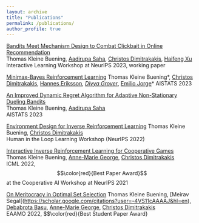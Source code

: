 ```yaml
---
layout: archive
title: "Publications"
permalink: /publications/
author_profile: true
---
```


[Bandits Meet Mechanism Design to Combat Clickbait in Online Recommendation](https://openreview.net/pdf?id=iIhXNqNh1c) <br />
Thomas Kleine Buening, [Aadirupa Saha](https://aadirupa.github.io/), [Christos Dimitrakakis](https://sites.google.com/site/christosdimitrakakis), [Haifeng Xu](https://www.haifeng-xu.com/) <br />
Interactive Learning Workshop at NeurIPS 2023, working paper 

[Minimax-Bayes Reinforcement Learning](https://arxiv.org/pdf/2302.10831.pdf)
Thomas Kleine Buening*, [Christos Dimitrakakis](https://sites.google.com/site/christosdimitrakakis), [Hannes Eriksson](https://scholar.google.se/citations?user=KyX9dfEAAAAJ&hl=en)*, [Divya Grover](https://scholar.google.co.in/citations?user=0Gqji9cAAAAJ&hl=en)*, [Emilio Jorge](https://jorge.se/)*
AISTATS 2023

[An Improved Dynamic Regret Algorithm for Adaptive Non-Stationary Dueling Bandits](https://arxiv.org/abs/2210.14322) <br /> 
Thomas Kleine Buening, [Aadirupa Saha](https://aadirupa.github.io/) <br />
AISTATS 2023



[Environment Design for Inverse Reinforcement Learning](https://arxiv.org/pdf/2210.14972.pdf)
Thomas Kleine Buening, [Christos Dimitrakakis](https://sites.google.com/site/christosdimitrakakis) <br /> 
Human in the Loop Learning Workshop (NeurIPS 2022)  

[Interactive Inverse Reinforcement Learning for Cooperative Games](https://proceedings.mlr.press/v162/buning22a/buning22a.pdf) <br /> 
Thomas Kleine Buening, [Anne-Marie George](https://scholar.google.de/citations?user=uOuR7XgAAAAJ&hl=en), [Christos Dimitrakakis](https://sites.google.com/site/christosdimitrakakis) <br /> 
ICML 2022, $$\color{red}{Best Paper Award}$$ at the Cooperative AI Workshop at NeurIPS 2021 


[On Meritocracy in Optimal Set Selection](https://arxiv.org/pdf/2102.11932.pdf)
Thomas Kleine Buening, [Meirav Segal[(https://scholar.google.com/citations?user=-4VS11cAAAAJ&hl=en), [Debabrota Basu](https://debabrota-basu.github.io/), [Anne-Marie George](https://scholar.google.de/citations?user=uOuR7XgAAAAJ&hl=en), [Christos Dimitrakakis](https://sites.google.com/site/christosdimitrakakis) <br /> 
EAAMO 2022, $$\color{red}{Best Student Paper Award}
